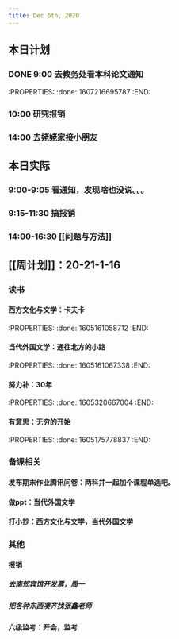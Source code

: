 ```yaml
---
title: Dec 6th, 2020
---
```


## 本日计划
### DONE 9:00 去教务处看本科论文通知 
:PROPERTIES:
:done: 1607216695787
:END:
### 10:00 研究报销
### 14:00 去姥姥家接小朋友
## 本日实际
### 9:00-9:05 看通知，发现啥也没说。。。
### 9:15-11:30 搞报销
### 14:00-16:30 [[问题与方法]]
##
## [[周计划]]：20-21-1-16
### 读书
#### 西方文化与文学：卡夫卡
:PROPERTIES:
:done: 1605161058712
:END:
#### 当代外国文学：通往北方的小路
:PROPERTIES:
:done: 1605161067338
:END:
#### 努力补：30年
:PROPERTIES:
:done: 1605320667004
:END:
#### 有意思：无穷的开始
:PROPERTIES:
:done: 1605175778837
:END:
### 备课相关
#### 发布期末作业腾讯问卷：两科并一起加个课程单选吧。
#### 做ppt：当代外国文学
#### 打小抄：西方文化与文学，当代外国文学
### 其他
#### 报销
##### 去南郊宾馆开发票，周一
##### 把各种东西凑齐找张鑫老师
#### 六级监考：开会，监考

